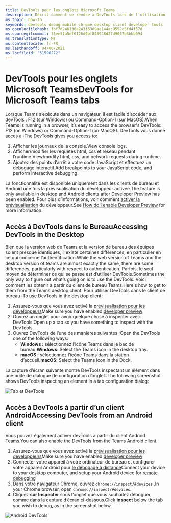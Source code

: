```yaml
---
title: DevTools pour les onglets Microsoft Teams
description: Décrit comment se rendre à DevTools lors de l’utilisation du client de bureau Microsoft Teams
ms.topic: how-to
keywords: devtools debug mobile chrome desktop client developer tools
ms.openlocfilehash: 1bf7d246136a24316309ae144ac9552c5fd4f57d
ms.sourcegitcommit: f5ee3fa5ef6126d9bf845948d27d9067b3bbb994
ms.translationtype: MT
ms.contentlocale: fr-FR
ms.lasthandoff: 04/06/2021
ms.locfileid: "51596272"
---
```

# <a name="devtools-for-microsoft-teams-tabs"></a><span data-ttu-id="17f3e-104">DevTools pour les onglets Microsoft Teams</span><span class="sxs-lookup"><span data-stu-id="17f3e-104">DevTools for Microsoft Teams tabs</span></span>

<span data-ttu-id="17f3e-105">Lorsque Teams s’exécute dans un navigateur, il est facile d’accéder aux devTools : F12 (sur Windows) ou Command-Option-I (sur MacOS).</span><span class="sxs-lookup"><span data-stu-id="17f3e-105">When Teams is running in a browser, it’s easy to access the browser's DevTools: F12 (on Windows) or Command-Option-I (on MacOS).</span></span> <span data-ttu-id="17f3e-106">DevTools vous donne accès à :</span><span class="sxs-lookup"><span data-stu-id="17f3e-106">The DevTools gives you access to:</span></span>

1. <span data-ttu-id="17f3e-107">Afficher les journaux de la console.</span><span class="sxs-lookup"><span data-stu-id="17f3e-107">View console logs.</span></span>
1. <span data-ttu-id="17f3e-108">Afficher/modifier les requêtes html, css et réseau pendant l’runtime.</span><span class="sxs-lookup"><span data-stu-id="17f3e-108">View/modify html, css, and network requests during runtime.</span></span>
1. <span data-ttu-id="17f3e-109">Ajoutez des points d’arrêt à votre code JavaScript et effectuez un débogage interactif.</span><span class="sxs-lookup"><span data-stu-id="17f3e-109">Add breakpoints to your JavaScript code, and perform interactive debugging.</span></span>

<span data-ttu-id="17f3e-110">La fonctionnalité est disponible uniquement dans les clients de bureau et Android une fois la prévisualisation du développeur activée.</span><span class="sxs-lookup"><span data-stu-id="17f3e-110">The feature is only available in desktop and Android clients after Developer Preview has been enabled.</span></span> <span data-ttu-id="17f3e-111">Pour plus d’informations, voir comment [activer la prévisualisation](~/resources/dev-preview/developer-preview-intro.md) du développeur.</span><span class="sxs-lookup"><span data-stu-id="17f3e-111">See [How do I enable Developer Preview](~/resources/dev-preview/developer-preview-intro.md) for more information.</span></span>

## <a name="accessing-devtools-in-the-desktop"></a><span data-ttu-id="17f3e-112">Accès à DevTools dans le Bureau</span><span class="sxs-lookup"><span data-stu-id="17f3e-112">Accessing DevTools in the Desktop</span></span>

<span data-ttu-id="17f3e-113">Bien que la version web de Teams et la version de bureau des équipes soient presque identiques, il existe certaines différences, en particulier en ce qui concerne l’authentification.</span><span class="sxs-lookup"><span data-stu-id="17f3e-113">While the web version of Teams and the desktop version of teams are almost exactly the same, there are some differences, particularly with respect to authentication.</span></span> <span data-ttu-id="17f3e-114">Parfois, le seul moyen de déterminer ce qui se passe est d’utiliser DevTools.</span><span class="sxs-lookup"><span data-stu-id="17f3e-114">Sometimes the only way to figure out what’s going on is to use the DevTools.</span></span> <span data-ttu-id="17f3e-115">Voici comment les obtenir à partir du client de bureau Teams.</span><span class="sxs-lookup"><span data-stu-id="17f3e-115">Here's how to get to them from the Teams desktop client.</span></span> <span data-ttu-id="17f3e-116">Pour utiliser DevTools dans le client de bureau :</span><span class="sxs-lookup"><span data-stu-id="17f3e-116">To use DevTools in the desktop client:</span></span>

1. <span data-ttu-id="17f3e-117">Assurez-vous que vous avez activé la [prévisualisation pour les développeurs](~/resources/dev-preview/developer-preview-intro.md)</span><span class="sxs-lookup"><span data-stu-id="17f3e-117">Make sure you have enabled [developer preview](~/resources/dev-preview/developer-preview-intro.md)</span></span>
1. <span data-ttu-id="17f3e-118">Ouvrez un onglet pour avoir quelque chose à inspecter avec DevTools.</span><span class="sxs-lookup"><span data-stu-id="17f3e-118">Open up a tab so you have something to inspect with the DevTools.</span></span>
1. <span data-ttu-id="17f3e-119">Ouvrez DevTools de l’une des manières suivantes :</span><span class="sxs-lookup"><span data-stu-id="17f3e-119">Open the DevTools one of the following ways:</span></span>
    * <span data-ttu-id="17f3e-120">**Windows :** sélectionnez l’icône Teams dans le bac de bureau.</span><span class="sxs-lookup"><span data-stu-id="17f3e-120">**Windows**: Select the Teams icon in the desktop tray.</span></span>
    * <span data-ttu-id="17f3e-121">**macOS :** sélectionnez l’icône Teams dans la station d’accueil.</span><span class="sxs-lookup"><span data-stu-id="17f3e-121">**macOS**: Select the Teams icon in the Dock.</span></span>

<span data-ttu-id="17f3e-122">La capture d’écran suivante montre DevTools inspectant un élément dans une boîte de dialogue de configuration d’onglet :</span><span class="sxs-lookup"><span data-stu-id="17f3e-122">The following screenshot shows DevTools inspecting an element in a tab configuration dialog:</span></span>

![Tab et DevTools](~/assets/images/dev-preview/tab-and-devtools.png)

## <a name="accessing-devtools-from-an-android-client"></a><span data-ttu-id="17f3e-124">Accès à DevTools à partir d’un client Android</span><span class="sxs-lookup"><span data-stu-id="17f3e-124">Accessing DevTools from an Android client</span></span>

<span data-ttu-id="17f3e-125">Vous pouvez également activer devTools à partir du client Android Teams.</span><span class="sxs-lookup"><span data-stu-id="17f3e-125">You can also enable the DevTools from the Teams Android client.</span></span>

1. <span data-ttu-id="17f3e-126">Assurez-vous que vous avez activé la [prévisualisation pour les développeurs](~/resources/dev-preview/developer-preview-intro.md)</span><span class="sxs-lookup"><span data-stu-id="17f3e-126">Make sure you have enabled [developer preview](~/resources/dev-preview/developer-preview-intro.md)</span></span>
1. <span data-ttu-id="17f3e-127">Connecter votre appareil à votre ordinateur de bureau et configurer votre appareil Android pour [le débogage à distance](https://developers.google.com/web/tools/chrome-devtools/remote-debugging/)</span><span class="sxs-lookup"><span data-stu-id="17f3e-127">Connect your device to your desktop computer, and setup your Android device for [remote debugging](https://developers.google.com/web/tools/chrome-devtools/remote-debugging/)</span></span>
1. <span data-ttu-id="17f3e-128">Dans votre navigateur Chrome, ouvrez `chrome://inspect/#devices` .</span><span class="sxs-lookup"><span data-stu-id="17f3e-128">In your Chrome browser, open `chrome://inspect/#devices`.</span></span>
1. <span data-ttu-id="17f3e-129">Cliquez **sur Inspecter** sous l’onglet que vous souhaitez déboguer, comme dans la capture d’écran ci-dessous.</span><span class="sxs-lookup"><span data-stu-id="17f3e-129">Click **inspect** below the tab you wish to debug, as in the screenshot below.</span></span>

![Android DevTools](~/assets/images/android-devtools.png)
